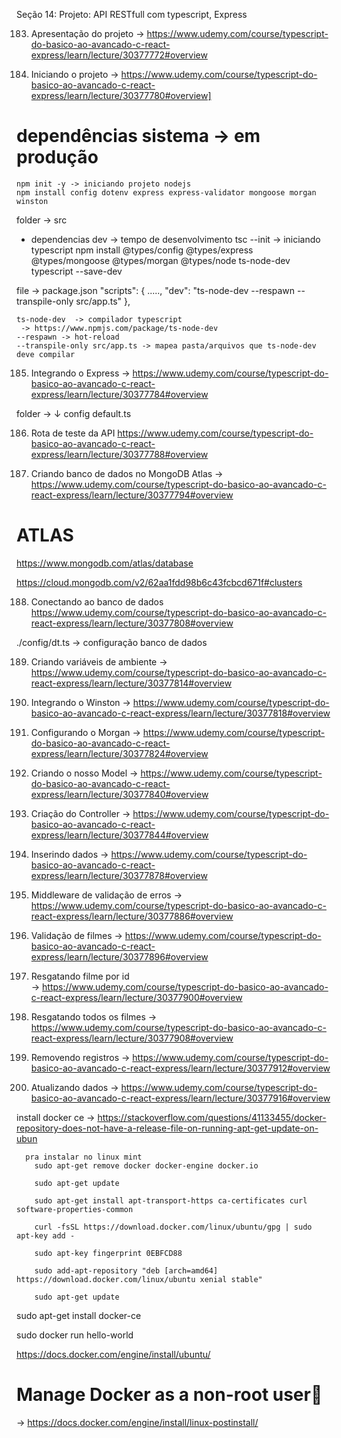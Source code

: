 Seção 14: Projeto: API RESTfull com typescript, Express

183. Apresentação do projeto
 -> https://www.udemy.com/course/typescript-do-basico-ao-avancado-c-react-express/learn/lecture/30377772#overview

 184. Iniciando o projeto
  -> https://www.udemy.com/course/typescript-do-basico-ao-avancado-c-react-express/learn/lecture/30377780#overview]

#	dependências sistema -> em produção
	npm init -y -> iniciando projeto nodejs
	npm install config dotenv express express-validator mongoose morgan winston 
  folder -> src 
*	dependencias dev -> tempo de desenvolvimento
	tsc --init  -> iniciando typescript 
	npm install @types/config @types/express @types/mongoose @types/morgan @types/node ts-node-dev typescript --save-dev

file -> package.json
"scripts": {
    .....,
    "dev": "ts-node-dev --respawn --transpile-only src/app.ts"
  },

	ts-node-dev  -> compilador typescript 
	 -> https://www.npmjs.com/package/ts-node-dev
	--respawn -> hot-reload 
	--transpile-only src/app.ts -> mapea pasta/arquivos que ts-node-dev deve compilar 



185. Integrando o Express
 -> https://www.udemy.com/course/typescript-do-basico-ao-avancado-c-react-express/learn/lecture/30377784#overview

   folder -> ↓ config
            default.ts

186. Rota de teste da API
https://www.udemy.com/course/typescript-do-basico-ao-avancado-c-react-express/learn/lecture/30377788#overview

187. Criando banco de dados no MongoDB Atlas
 -> https://www.udemy.com/course/typescript-do-basico-ao-avancado-c-react-express/learn/lecture/30377794#overview

# ATLAS 
  https://www.mongodb.com/atlas/database
 
  https://cloud.mongodb.com/v2/62aa1fdd98b6c43fcbcd671f#clusters


188. Conectando ao banco de dados
https://www.udemy.com/course/typescript-do-basico-ao-avancado-c-react-express/learn/lecture/30377808#overview

 ./config/dt.ts -> configuração banco de dados 
  
189. Criando variáveis de ambiente
 -> https://www.udemy.com/course/typescript-do-basico-ao-avancado-c-react-express/learn/lecture/30377814#overview

190. Integrando o Winston
 -> https://www.udemy.com/course/typescript-do-basico-ao-avancado-c-react-express/learn/lecture/30377818#overview


191. Configurando o Morgan
 -> https://www.udemy.com/course/typescript-do-basico-ao-avancado-c-react-express/learn/lecture/30377824#overview


192. Criando o nosso Model
 -> https://www.udemy.com/course/typescript-do-basico-ao-avancado-c-react-express/learn/lecture/30377840#overview

193. Criação do Controller
 -> https://www.udemy.com/course/typescript-do-basico-ao-avancado-c-react-express/learn/lecture/30377844#overview

 194. Inserindo dados
  -> https://www.udemy.com/course/typescript-do-basico-ao-avancado-c-react-express/learn/lecture/30377878#overview


 195. Middleware de validação de erros
  -> https://www.udemy.com/course/typescript-do-basico-ao-avancado-c-react-express/learn/lecture/30377886#overview
	

 196. Validação de filmes
  -> https://www.udemy.com/course/typescript-do-basico-ao-avancado-c-react-express/learn/lecture/30377896#overview


197. Resgatando filme por id	
 -> https://www.udemy.com/course/typescript-do-basico-ao-avancado-c-react-express/learn/lecture/30377900#overview

 198. Resgatando todos os filmes
 -> https://www.udemy.com/course/typescript-do-basico-ao-avancado-c-react-express/learn/lecture/30377908#overview

 199. Removendo registros
  -> https://www.udemy.com/course/typescript-do-basico-ao-avancado-c-react-express/learn/lecture/30377912#overview

200. Atualizando dados
 -> https://www.udemy.com/course/typescript-do-basico-ao-avancado-c-react-express/learn/lecture/30377916#overview



install docker ce 
 -> https://stackoverflow.com/questions/41133455/docker-repository-does-not-have-a-release-file-on-running-apt-get-update-on-ubun
   
	  pra instalar no linux mint
        sudo apt-get remove docker docker-engine docker.io
        
        sudo apt-get update
        
        sudo apt-get install apt-transport-https ca-certificates curl software-properties-common
        
        curl -fsSL https://download.docker.com/linux/ubuntu/gpg | sudo apt-key add -
        
        sudo apt-key fingerprint 0EBFCD88
        
        sudo add-apt-repository "deb [arch=amd64] https://download.docker.com/linux/ubuntu xenial stable"
        
        sudo apt-get update

sudo apt-get install docker-ce

sudo docker run hello-world

https://docs.docker.com/engine/install/ubuntu/

# Manage Docker as a non-root user🔗
 -> https://docs.docker.com/engine/install/linux-postinstall/

